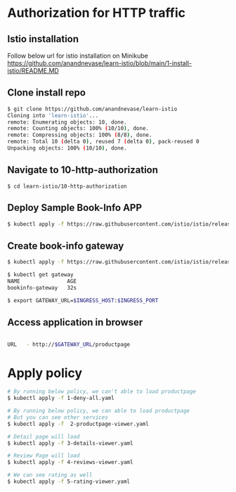 # Authorization for HTTP traffic

## Istio installation
Follow below url for istio installation on Minikube
https://github.com/anandnevase/learn-istio/blob/main/1-install-istio/README.MD 


## Clone install repo

```bash
$ git clone https://github.com/anandnevase/learn-istio
Cloning into 'learn-istio'...
remote: Enumerating objects: 10, done.
remote: Counting objects: 100% (10/10), done.
remote: Compressing objects: 100% (8/8), done.
remote: Total 10 (delta 0), reused 7 (delta 0), pack-reused 0
Unpacking objects: 100% (10/10), done.
```

## Navigate to 10-http-authorization
```
$ cd learn-istio/10-http-authorization
```

## Deploy Sample Book-Info APP
```bash
$ kubectl apply -f https://raw.githubusercontent.com/istio/istio/release-1.8/samples/bookinfo/platform/kube/bookinfo.yaml
```

## Create book-info gateway
```bash
$ kubectl apply -f https://raw.githubusercontent.com/istio/istio/release-1.8/samples/bookinfo/networking/bookinfo-gateway.yaml

$ kubectl get gateway
NAME               AGE
bookinfo-gateway   32s

$ export GATEWAY_URL=$INGRESS_HOST:$INGRESS_PORT
```

## Access application in browser

```bash

URL   - http://$GATEWAY_URL/productpage

```

# Apply policy 
```bash
# By running below policy, we can't able to load productpage
$ kubectl apply -f 1-deny-all.yaml           

# By running below policy, we can able to load productpage
# But you can see other services
$ kubectl apply -f  2-productpage-viewer.yaml

# Detail page will load
$ kubectl apply -f 3-details-viewer.yaml  

# Review Page will load
$ kubectl apply -f 4-reviews-viewer.yaml

# We can see rating as well
$ kubectl apply -f 5-rating-viewer.yaml


```
